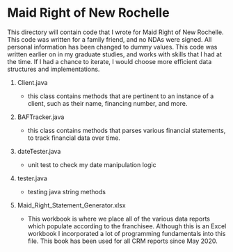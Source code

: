 # Maid Right of New Rochelle

This directory will contain code that I wrote for Maid Right of New Rochelle. This code was written 
for a family friend, and no NDAs were signed. All personal information has been changed to dummy values. 
This code was written earlier on in my graduate studies, and works with skills that I had at the time. 
If I had a chance to iterate, I would choose more efficient data structures and implementations.

1.   Client.java   
        * this class contains methods that are pertinent to an instance of a client, such as their name, financing number, and more.

2.    BAFTracker.java   
        * this class contains methods that parses various financial statements, to track financial data over time.

3.    dateTester.java   
        * unit test to check my date manipulation logic

4.    tester.java   
        * testing java string methods

5.    Maid_Right_Statement_Generator.xlsx
       * This workbook is where we place all of the various data reports which populate according to the franchisee. Although this is an Excel workbook I incorporated a lot of programming fundamentals into this file. This book has been used for all CRM reports since May 2020.   

